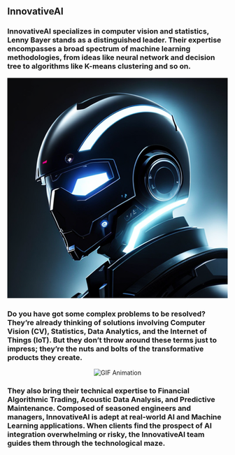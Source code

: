 ## InnovativeAI



### InnovativeAI specializes in computer vision and statistics, Lenny Bayer stands as a distinguished leader. Their expertise encompasses a broad spectrum of machine learning methodologies, from ideas like neural network and decision tree to algorithms like K-means clustering and so on.
<p align="center">
<img src="bg.png" alt="bg">
</p>

### Do you have got some complex problems to be resolved? They’re already thinking of solutions involving Computer Vision (CV), Statistics, Data Analytics, and the Internet of Things (IoT). But they don’t throw around these terms just to impress; they’re the nuts and bolts of the transformative products they create.
<p align="center">
<img src="https://github.com/InnovativeAI/.github/blob/main/profile/video.gif" alt="GIF Animation" />
</p>

### They also bring their technical expertise to Financial Algorithmic Trading, Acoustic Data Analysis, and Predictive Maintenance. Composed of seasoned engineers and managers, InnovativeAI is adept at real-world AI and Machine Learning applications. When clients find the prospect of AI integration overwhelming or risky, the InnovativeAI team guides them through the technological maze.


<!--

**Here are some ideas to get you started:**

🙋‍♀️ A short introduction - what is your organization all about?
🌈 Contribution guidelines - how can the community get involved?
👩‍💻 Useful resources - where can the community find your docs? Is there anything else the community should know?
🍿 Fun facts - what does your team eat for breakfast?
🧙 Remember, you can do mighty things with the power of [Markdown](https://docs.github.com/github/writing-on-github/getting-started-with-writing-and-formatting-on-github/basic-writing-and-formatting-syntax)
-->
